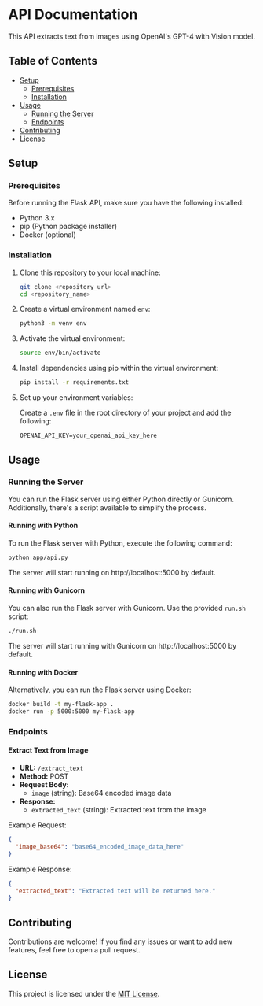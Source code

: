 # API Documentation

This API extracts text from images using OpenAI's GPT-4 with Vision model.

## Table of Contents

- [Setup](#setup)
  - [Prerequisites](#prerequisites)
  - [Installation](#installation)
- [Usage](#usage)
  - [Running the Server](#running-the-server)
  - [Endpoints](#endpoints)
- [Contributing](#contributing)
- [License](#license)

## Setup

### Prerequisites

Before running the Flask API, make sure you have the following installed:

- Python 3.x
- pip (Python package installer)
- Docker (optional)

### Installation

1. Clone this repository to your local machine:

   ```bash
   git clone <repository_url>
   cd <repository_name>
   ```

2. Create a virtual environment named `env`:

   ```bash
   python3 -m venv env
   ```

3. Activate the virtual environment:

   ```bash
   source env/bin/activate
   ```

4. Install dependencies using pip within the virtual environment:

   ```bash
   pip install -r requirements.txt
   ```

5. Set up your environment variables:

   Create a `.env` file in the root directory of your project and add the following:

   ```
   OPENAI_API_KEY=your_openai_api_key_here
   ```

## Usage

### Running the Server

You can run the Flask server using either Python directly or Gunicorn. Additionally, there's a script available to simplify the process.

#### Running with Python

To run the Flask server with Python, execute the following command:

```bash
python app/api.py
```

The server will start running on http://localhost:5000 by default.

#### Running with Gunicorn

You can also run the Flask server with Gunicorn. Use the provided `run.sh` script:

```bash
./run.sh
```

The server will start running with Gunicorn on http://localhost:5000 by default.

#### Running with Docker

Alternatively, you can run the Flask server using Docker:

```bash
docker build -t my-flask-app .
docker run -p 5000:5000 my-flask-app
```

### Endpoints

#### Extract Text from Image

- **URL:** `/extract_text`
- **Method:** POST
- **Request Body:**
  - `image` (string): Base64 encoded image data
- **Response:**
  - `extracted_text` (string): Extracted text from the image

Example Request:

```json
{
  "image_base64": "base64_encoded_image_data_here"
}
```

Example Response:

```json
{
  "extracted_text": "Extracted text will be returned here."
}
```

## Contributing

Contributions are welcome! If you find any issues or want to add new features, feel free to open a pull request.

## License

This project is licensed under the [MIT License](LICENSE).
```

